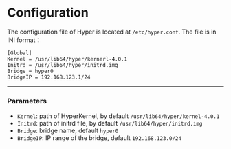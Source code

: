 # Configuration

The configuration file of Hyper is located at `/etc/hyper.conf`. The file is in INI format：

    [Global]
    Kernel = /usr/lib64/hyper/kernerl-4.0.1
    Initrd = /usr/lib64/hyper/initrd.img
    Bridge = hyper0
    BridgeIP = 192.168.123.1/24

---------------------------------------

### Parameters

- `Kernel`: path of HyperKernel, by default `/usr/lib64/hyper/kernel-4.0.1`
- `Initrd`: path of initrd file, by default `/usr/lib64/hyper/initrd.img`
- `Bridge`: bridge name, default `hyper0`
- `BridgeIP`:  IP range of the bridge, default `192.168.123.0/24`


